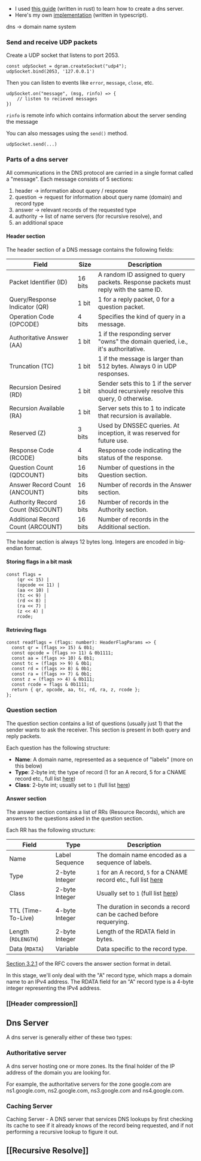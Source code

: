- I used [this guide](https://github.com/EmilHernvall/dnsguide) (written in rust) to learn how to create a dns server.
- Here's my own [implementation](https://github.com/sammaji/toy-dns-server) (written in typescript).

dns -> domain name system
### Send and receive UDP packets

Create a UDP socket that listens to port 2053.

```
const udpSocket = dgram.createSocket("udp4");
udpSocket.bind(2053, '127.0.0.1')
```

Then you can listen to events like `error`, `message`, `close`, etc.

```
udpSocket.on("message", (msg, rinfo) => {
	// listen to recieved messages
})
```

`rinfo` is remote info which contains information about the server sending the message

You can also messages using the `send()` method.

```
udpSocket.send(...)
```

### Parts of a dns server

All communications in the DNS protocol are carried in a single format called a "message". Each message consists of 5 sections: 
1. header -> information about query / response
2. question -> request for information about query name (domain) and record type
3. answer -> relevant records of the requested type
5. authority -> list of name servers (for recursive resolve), and
6. an additional space

#### Header section

The header section of a DNS message contains the following fields:

| Field                             | Size    | Description                                                                                   |
| --------------------------------- | ------- | --------------------------------------------------------------------------------------------- |
| Packet Identifier (ID)            | 16 bits | A random ID assigned to query packets. Response packets must reply with the same ID. <br>     |
| Query/Response Indicator (QR)     | 1 bit   | 1 for a reply packet, 0 for a question packet.  <br>                                          |
| Operation Code (OPCODE)           | 4 bits  | Specifies the kind of query in a message.  <br>                                               |
| Authoritative Answer (AA)         | 1 bit   | 1 if the responding server "owns" the domain queried, i.e., it's authoritative.  <br>         |
| Truncation (TC)                   | 1 bit   | 1 if the message is larger than 512 bytes. Always 0 in UDP responses.  <br>                   |
| Recursion Desired (RD)            | 1 bit   | Sender sets this to 1 if the server should recursively resolve this query, 0 otherwise.  <br> |
| Recursion Available (RA)          | 1 bit   | Server sets this to 1 to indicate that recursion is available.  <br>                          |
| Reserved (Z)                      | 3 bits  | Used by DNSSEC queries. At inception, it was reserved for future use.  <br>                   |
| Response Code (RCODE)             | 4 bits  | Response code indicating the status of the response.  <br>                                    |
| Question Count (QDCOUNT)          | 16 bits | Number of questions in the Question section.  <br>                                            |
| Answer Record Count (ANCOUNT)     | 16 bits | Number of records in the Answer section.  <br>                                                |
| Authority Record Count (NSCOUNT)  | 16 bits | Number of records in the Authority section.  <br>                                             |
| Additional Record Count (ARCOUNT) | 16 bits | Number of records in the Additional section.  <br>                                            |
The header section is always 12 bytes long. Integers are encoded in big-endian format.

#### Storing flags in a bit mask

```
const flags = 
	(qr << 15) | 
	(opcode << 11) |
	(aa << 10) |
	(tc << 9) |
	(rd << 8) |
	(ra << 7) |
	(z << 4) |
	rcode;
```

#### Retrieving flags

```
const readflags = (flags: number): HeaderFlagParams => {
  const qr = (flags >> 15) & 0b1;
  const opcode = (flags >> 11) & 0b1111;
  const aa = (flags >> 10) & 0b1;
  const tc = (flags >> 9) & 0b1;
  const rd = (flags >> 8) & 0b1;
  const ra = (flags >> 7) & 0b1;
  const z = (flags >> 4) & 0b111;
  const rcode = flags & 0b1111;
  return { qr, opcode, aa, tc, rd, ra, z, rcode };
};
```

### Question section

The question section contains a list of questions (usually just 1) that the sender wants to ask the receiver. This section is present in both query and reply packets.

Each question has the following structure:

- **Name**: A domain name, represented as a sequence of "labels" (more on this below)
- **Type**: 2-byte int; the type of record (1 for an A record, 5 for a CNAME record etc., full list [here](https://www.rfc-editor.org/rfc/rfc1035#section-3.2.2))
- **Class**: 2-byte int; usually set to `1` (full list [here](https://www.rfc-editor.org/rfc/rfc1035#section-3.2.4))

#### Answer section

The answer section contains a list of RRs (Resource Records), which are answers to the questions asked in the question section.

Each RR has the following structure:

|Field|Type|Description|
|---|---|---|
|Name|Label Sequence|The domain name encoded as a sequence of labels.|
|Type|2-byte Integer|`1` for an A record, `5` for a CNAME record etc., full list [here](https://www.rfc-editor.org/rfc/rfc1035#section-3.2.2)|
|Class|2-byte Integer|Usually set to `1` (full list [here](https://www.rfc-editor.org/rfc/rfc1035#section-3.2.4))|
|TTL (Time-To-Live)|4-byte Integer|The duration in seconds a record can be cached before requerying.|
|Length (`RDLENGTH`)|2-byte Integer|Length of the RDATA field in bytes.|
|Data (`RDATA`)|Variable|Data specific to the record type.|

[Section 3.2.1](https://www.rfc-editor.org/rfc/rfc1035#section-3.2.1) of the RFC covers the answer section format in detail.

In this stage, we'll only deal with the "A" record type, which maps a domain name to an IPv4 address. The RDATA field for an "A" record type is a 4-byte integer representing the IPv4 address.

### [[Header compression]]

## Dns Server
A dns server is generally either of these two types:
### Authoritative server
A dns server hosting one or more zones. Its the final holder of the IP address of the domain you are looking for.

For example, the authoritative servers for the zone google.com are ns1.google.com, ns2.google.com, ns3.google.com and ns4.google.com.

### Caching Server
Caching Server - A DNS server that services DNS lookups by first checking its cache to see if it already knows of the record being requested, and if not performing a recursive lookup to figure it out.
## [[Recursive Resolve]]